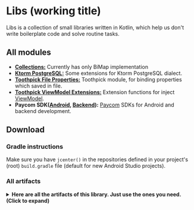 # Libs (working title)

Libs is a collection of small libraries written in Kotlin, which help 
us don't write boilerplate code and solve routine tasks.

## All modules

- **[Collections:](modules/collections)** Currently has only BiMap implementation
- **[Ktorm PostgreSQL:](modules/ktorm-postgresql)** Some extensions for
Ktorm PostgreSQL dialect.
- **[Toothpick File Properties:](modules/toothpick-file-properties)** 
Toothpick module, for binding properties which saved in file.
- **[Toothpick ViewModel Extensions:](modules/toothpick-viewmodel-ext)**
Extension functions for inject [ViewModel](https://developer.android.com/topic/libraries/architecture/viewmodel).
- **Paycom SDK([Android](modules/paycom/paycom-android), [Backend](modules/paycom/paycom-backend)):** 
[Paycom](http://paycom.uz) SDKs for Android and backend development.  


## Download

### Gradle instructions
Make sure you have `jcenter()` in the repositories defined in your project's
(root) `build.gradle` file (default for new Android Studio projects).

### All artifacts
<details>
<summary>
<b>Here are all the artifacts of this library. Just use the ones you need. (Click to expand)</b>
</summary>

```kts
implementation("uz.dkamaloff.libs:collections:$libs_version")
implementation("uz.dkamaloff.libs:ktorm-postgresql:$libs_version")
implementation("uz.dkamaloff.libs:toothpick-file-properties:$libs_version")
implementation("uz.dkamaloff.libs:toothpick-viewmodel-ext:$libs_version")
implementation("uz.dkamaloff.libs:paycom-android:$libs_version")
implementation("uz.dkamaloff.libs:paycom-server:$libs_version")
```

</details>
